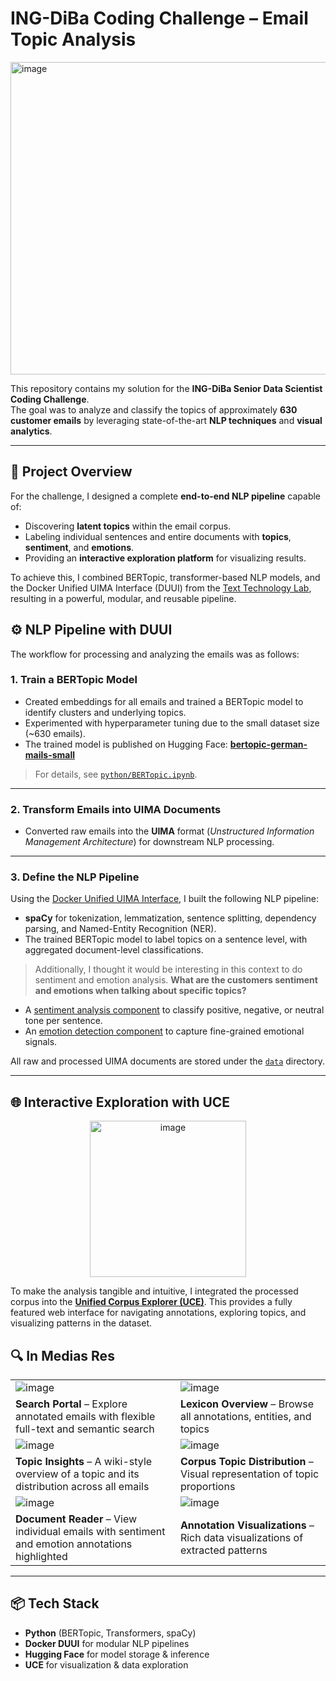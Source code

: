 # ING-DiBa Coding Challenge – Email Topic Analysis

<img width="2680" height="500" alt="image" src="https://github.com/user-attachments/assets/799f3a60-e012-4af9-a681-0e6661bb382d" />

This repository contains my solution for the **ING-DiBa Senior Data Scientist Coding Challenge**.  
The goal was to analyze and classify the topics of approximately **630 customer emails** by leveraging state-of-the-art **NLP techniques** and **visual analytics**.

---

## 🧠 Project Overview

For the challenge, I designed a complete **end-to-end NLP pipeline** capable of:
- Discovering **latent topics** within the email corpus.
- Labeling individual sentences and entire documents with **topics**, **sentiment**, and **emotions**.
- Providing an **interactive exploration platform** for visualizing results.

To achieve this, I combined BERTopic, transformer-based NLP models, and the Docker Unified UIMA Interface (DUUI) from the [Text Technology Lab](https://www.texttechnologylab.org), resulting in a powerful, modular, and reusable pipeline.

## ⚙️ NLP Pipeline with DUUI

The workflow for processing and analyzing the emails was as follows:

### 1. Train a BERTopic Model
- Created embeddings for all emails and trained a BERTopic model to identify clusters and underlying topics.  
- Experimented with hyperparameter tuning due to the small dataset size (~630 emails).  
- The trained model is published on Hugging Face: [**bertopic-german-mails-small**](https://huggingface.co/TheItCrOw/bertopic-german-mails-small)

> For details, see [`python/BERTopic.ipynb`](python/bertopic.ipynb).

---

### 2. Transform Emails into UIMA Documents
- Converted raw emails into the **UIMA** format (*Unstructured Information Management Architecture*) for downstream NLP processing.

---

### 3. Define the NLP Pipeline
Using the [Docker Unified UIMA Interface](https://github.com/texttechnologylab/DockerUnifiedUIMAInterface), I built the following NLP pipeline:

- **spaCy** for tokenization, lemmatization, sentence splitting, dependency parsing, and Named-Entity Recognition (NER).
- The trained BERTopic model to label topics on a sentence level, with aggregated document-level classifications.

> Additionally, I thought it would be interesting in this context to do sentiment and emotion analysis. **What are the customers sentiment and emotions when talking about specific topics?**

- A [sentiment analysis component](https://github.com/texttechnologylab/duui-uima/tree/main/duui-transformers-sentiment-atomar) to classify positive, negative, or neutral tone per sentence.
- An [emotion detection component](https://github.com/texttechnologylab/duui-uima/tree/main/duui-transformers-Emotion) to capture fine-grained emotional signals.

All raw and processed UIMA documents are stored under the [`data`](data) directory.

---

## 🌐 Interactive Exploration with UCE

<p align="center">
  <img width="250" height="250" alt="image" src="https://github.com/user-attachments/assets/6aec71cf-5ee0-43d8-8308-fe544a13c46b" />
</p>

To make the analysis tangible and intuitive, I integrated the processed corpus into the [**Unified Corpus Explorer (UCE)**](https://github.com/texttechnologylab/UCE). This provides a fully featured web interface for navigating annotations, exploring topics, and visualizing patterns in the dataset.

## 🔍 In Medias Res

| | |
|---------|---------|
| <img alt="image" src="https://github.com/user-attachments/assets/a95881dd-1662-4e7b-a17d-cfc29c3875a8" style="max-width:100%;"> | <img alt="image" src="https://github.com/user-attachments/assets/f7d907dd-7cdc-4750-8a09-bd887198d942" style="max-width:100%;"> |
| **Search Portal** – Explore annotated emails with flexible full-text and semantic search | **Lexicon Overview** – Browse all annotations, entities, and topics |
| <img alt="image" src="https://github.com/user-attachments/assets/ebea3922-090e-4fba-8ec5-e4fc2237f788" style="max-width:100%;"> | <img alt="image" src="https://github.com/user-attachments/assets/8ea556fc-ac09-4575-876e-74284a72ad09" style="max-width:100%;"> |
| **Topic Insights** – A wiki-style overview of a topic and its distribution across all emails | **Corpus Topic Distribution** – Visual representation of topic proportions |
| <img alt="image" src="https://github.com/user-attachments/assets/fd8900d8-bd2f-455e-ba93-b9accdbaf4d8" style="max-width:100%;"> | <img alt="image" src="https://github.com/user-attachments/assets/21570d5e-a997-4fc5-ab63-345c6c41a94c" style="max-width:100%;"> |
| **Document Reader** – View individual emails with sentiment and emotion annotations highlighted | **Annotation Visualizations** – Rich data visualizations of extracted patterns |

---

## 📦 Tech Stack

- **Python** (BERTopic, Transformers, spaCy)
- **Docker DUUI** for modular NLP pipelines
- **Hugging Face** for model storage & inference
- **UCE** for visualization & data exploration

